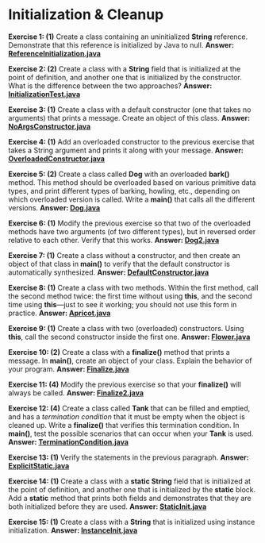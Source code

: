 # Initialization & Cleanup

**Exercise 1: (1)** Create a class containing an uninitialized **String**
reference. Demonstrate that this reference is initialized by Java to null.
**Answer: [ReferenceInitialization.java](src/main/java/ReferenceInitialization.java)**

**Exercise 2: (2)** Create a class with a **String** field that 
is initialized at the point of definition, and another one that 
is initialized by the constructor. What is the difference between the two approaches?
**Answer: [InitializationTest.java](src/main/java/InitializationTest.java)**

**Exercise 3: (1)** Create a class with a default constructor (one that 
takes no arguments) that prints a message. Create an object of this class.
**Answer: [NoArgsConstructor.java](src/main/java/NoArgsConstructor.java)**

**Exercise 4: (1)** Add an overloaded constructor to the previous exercise 
that takes a String argument and prints it along with your message.
**Answer: [OverloadedConstructor.java](src/main/java/OverloadedConstructor.java)**

**Exercise 5: (2)** Create a class called **Dog** with an overloaded 
**bark()** method. This method should be overloaded based on various 
primitive data types, and print different types of barking, howling, etc., 
depending on which overloaded version is called. Write a **main()** 
that calls all the different versions.
**Answer: [Dog.java](src/main/java/Dog.java)**

**Exercise 6: (1)** Modify the previous exercise so that two of the 
overloaded methods have two arguments (of two different types), but 
in reversed order relative to each other. Verify that this works.
**Answer: [Dog2.java](src/main/java/Dog2.java)**

**Exercise 7: (1)** Create a class without a constructor, and then 
create an object of that class in **main()** to verify that 
the default constructor is automatically synthesized.
**Answer: [DefaultConstructor.java](src/main/java/DefaultConstructor.java)**

**Exercise 8: (1)** Create a class with two methods. Within the first method, 
call the second method twice: the first time without using **this**, 
and the second time using **this**—just to see it working; 
you should not use this form in practice.
**Answer: [Apricot.java](src/main/java/Apricot.java)**

**Exercise 9: (1)** Create a class with two (overloaded) constructors. 
Using **this**, call the second constructor inside the first one.
**Answer: [Flower.java](src/main/java/Flower.java)**

**Exercise 10: (2)** Create a class with a **finalize()** method 
that prints a message. In **main()**, create an object of your class. 
Explain the behavior of your program.
**Answer: [Finalize.java](src/main/java/Finalize.java)**

**Exercise 11: (4)** Modify the previous exercise so that your **finalize()** 
will always be called.
**Answer: [Finalize2.java](src/main/java/Finalize2.java)**

**Exercise 12: (4)** Create a class called **Tank** that can be filled 
and emptied, and has a _termination condition_ that it must be empty 
when the object is cleaned up. Write a **finalize()** that verifies 
this termination condition. In **main()**, test the possible scenarios 
that can occur when your **Tank** is used.
**Answer: [TerminationCondition.java](src/main/java/TerminationCondition.java)**

**Exercise 13: (1)** Verify the statements in the previous paragraph.
**Answer: [ExplicitStatic.java](src/main/java/ExplicitStatic.java)**

**Exercise 14: (1)** Create a class with a **static String** field 
that is initialized at the point of definition, and another one that 
is initialized by the **static** block. Add a **static** method that prints 
both fields and demonstrates that they are both initialized before they are used.
**Answer: [StaticInit.java](src/main/java/StaticInit.java)**

**Exercise 15: (1)** Create a class with a **String** that is initialized 
using instance initialization.
**Answer: [InstanceInit.java](src/main/java/InstanceInit.java)**
